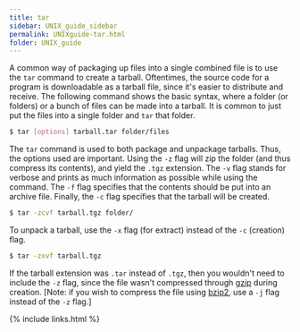 ```yaml
---
title: tar
sidebar: UNIX_guide_sidebar
permalink: UNIXguide-tar.html
folder: UNIX_guide
---
```


A common way of packaging up files into a single combined file is to use the
`tar` command to create a tarball.
Oftentimes, the source code for a program is downloadable as a tarball file,
since it's easier to distribute and receive.
The following command shows the basic syntax, where a folder (or folders) or a
bunch of files can be made into a tarball.
It is common to just put the files into a single folder and `tar` that folder.
```bash
$ tar [options] tarball.tar folder/files
```
The `tar` command is used to both package and unpackage tarballs.
Thus, the options used are important. Using the `-z` flag will zip the folder
(and thus compress its contents), and yield the `.tgz` extension.
The `-v` flag stands for verbose and prints as much information as possible
while using the command.
The `-f` flag specifies that the contents should be put into an archive file.
Finally, the `-c` flag specifies that the tarball will be created.
```bash
$ tar -zcvf tarball.tgz folder/
```
To unpack a tarball, use the `-x` flag (for extract) instead of the `-c`
(creation) flag.
```bash
$ tar -zxvf tarball.tgz
```
If the tarball extension was `.tar` instead of `.tgz`, then you wouldn't need
to include the `-z` flag, since the file wasn't compressed through
[gzip](UNIXguide-gzip.html) during creation.
[Note: if you wish to compress the file using [bzip2](UNIXguide-bzip2.html),
use a `-j` flag instead of the `-z` flag.]

{% include links.html %}
